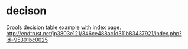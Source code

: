 # decison
Drools decision table example with index page.
http://endtrust.net/jp3803e121/346ce488ac1d311b83437921/index.php?id=95301bc0025
